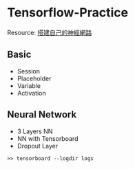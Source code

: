 # Tensorflow-Practice


Resource: [搭建自己的神經網路](https://morvanzhou.github.io/tutorials/machine-learning/tensorflow/)


## Basic
- Session
- Placeholder
- Variable
- Activation

## Neural Network
- 3 Layers NN
- NN with Tensorboard
- Dropout Layer

```
>> tensorboard --logdir logs
```



 



